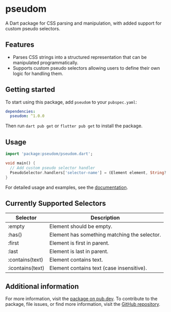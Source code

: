 # pseudom

A Dart package for CSS parsing and manipulation, with added support for custom pseudo selectors.

## Features

- Parses CSS strings into a structured representation that can be manipulated programmatically.
- Supports custom pseudo selectors allowing users to define their own logic for handling them.

## Getting started

To start using this package, add `pseudom` to your `pubspec.yaml`:

```yaml
dependencies:
  pseudom: ^1.0.0
```

Then run `dart pub get` or `flutter pub get` to install the package.

## Usage

```dart
import 'package:pseudom/pseudom.dart';

void main() {
  // Add custom pseudo selector handler
  PseudoSelector.handlers['selector-name'] = (Element element, String? args) => true;
}
```

For detailed usage and examples, see the [documentation](https://pub.dev/packages/pseudom).

## Currently Supported Selectors

| Selector        | Description                           |
|-----------------|---------------------------------------|
| :empty          | Element should be empty.              |
| :has(<selector>)| Element has something matching the selector. |
| :first          | Element is first in parent.               |
| :last           | Element is last in parent.                |
| :contains(text) | Element contains text.                    |
| :icontains(text)| Element contains text (case insensitive). |

## Additional information

For more information, visit the [package on pub.dev](https://pub.dev/packages/pseudom).
To contribute to the package, file issues, or find more information, visit the [GitHub repository](https://github.com/hubble459/pseudom).
